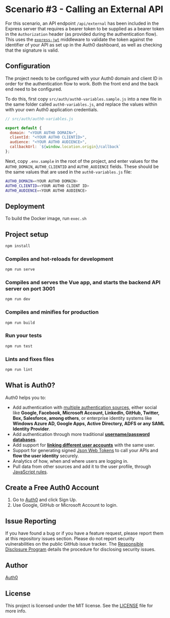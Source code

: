 # Scenario #3 - Calling an External API

For this scenario, an API endpoint `/api/external` has been included in the Express server that requires a bearer token to be supplied as a bearer token in the `Authorization` header (as provided during the authentication flow). This uses the [`express-jwt`](https://github.com/auth0/express-jwt) middleware to validate the token against the identifier of your API as set up in the Auth0 dashboard, as well as checking that the signature is valid.

## Configuration

The project needs to be configured with your Auth0 domain and client ID in order for the authentication flow to work. Both the front end and the back end need to be configured.

To do this, first copy `src/auth/auth0-variables.sample.js` into a new file in the same folder called `auth0-variables.js`, and replace the values within with your own Auth0 application credentials.

```js
// src/auth/auth0-variables.js

export default {
  domain: "<YOUR AUTH0 DOMAIN>",
  clientId: "<YOUR AUTH0 CLIENTID>",
  audience: "<YOUR AUTH0 AUDIENCE>",
  callbackUrl: `${window.location.origin}/callback`
};
```

Next, copy `.env.sample` in the root of the project, and enter values for the `AUTH0_DOMAIN`, `AUTH0_CLIENTID` and `AUTH0_AUDIENCE` fields. These should be the same values that are used in the `auth0-variables.js` file:

```bash
AUTH0_DOMAIN=<YOUR AUTH0 DOMAIN>
AUTH0_CLIENTID=<YOUR AUTH0 CLIENT ID>
AUTH0_AUDIENCE=<YOUR AUTH0 AUDIENCE>
```

## Deployment

To build the Docker image, run `exec.sh`

## Project setup

```bash
npm install
```

### Compiles and hot-reloads for development

```bash
npm run serve
```

### Compiles and serves the Vue app, and starts the backend API server on port 3001

```bash
npm run dev
```

### Compiles and minifies for production

```bash
npm run build
```

### Run your tests

```bash
npm run test
```

### Lints and fixes files

```bash
npm run lint
```

## What is Auth0?

Auth0 helps you to:

- Add authentication with [multiple authentication sources](https://docs.auth0.com/identityproviders), either social like **Google, Facebook, Microsoft Account, LinkedIn, GitHub, Twitter, Box, Salesforce, among others**, or enterprise identity systems like **Windows Azure AD, Google Apps, Active Directory, ADFS or any SAML Identity Provider**.
- Add authentication through more traditional **[username/password databases](https://docs.auth0.com/mysql-connection-tutorial)**.
- Add support for **[linking different user accounts](https://docs.auth0.com/link-accounts)** with the same user.
- Support for generating signed [Json Web Tokens](https://docs.auth0.com/jwt) to call your APIs and **flow the user identity** securely.
- Analytics of how, when and where users are logging in.
- Pull data from other sources and add it to the user profile, through [JavaScript rules](https://docs.auth0.com/rules).

## Create a Free Auth0 Account

1. Go to [Auth0](https://auth0.com/signup) and click Sign Up.
2. Use Google, GitHub or Microsoft Account to login.

## Issue Reporting

If you have found a bug or if you have a feature request, please report them at this repository issues section. Please do not report security vulnerabilities on the public GitHub issue tracker. The [Responsible Disclosure Program](https://auth0.com/whitehat) details the procedure for disclosing security issues.

## Author

[Auth0](https://auth0.com)

## License

This project is licensed under the MIT license. See the [LICENSE](../LICENSE) file for more info.
